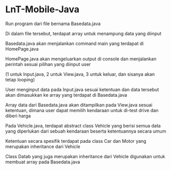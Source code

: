 # LnT-Mobile-Java

Run program dari file bernama Basedata.java

Di dalam file tersebut, terdapat array untuk menampung data yang diinput


Basedata.java akan menjalankan command main yang terdapat di HomePage.java

HomePage.java akan mengeluarkan output di console dan menjalankan perintah sesuai pilihan yang diinput user

(1 untuk Input.java, 2 untuk View.java, 3 untuk keluar, dan sisanya akan tetap looping)


User menginput data pada Input.java sesuai ketentuan dan data tersebut akan dimasukkan ke array yang terdapat di Basedata.java

Array data dari Basedata.java akan ditampilkan pada View.java sesuai ketentuan, dimana user dapat memilih kendaraan untuk di-test drive dan diberi harga


Pada Vehicle.java, terdapat abstract class Vehicle yang berisi semua data yang diperlukan dari sebuah kendaraan beserta ketentuannya secara umum

Ketentuan secara spesifik terdapat pada class Car dan Motor yang merupakan inheritance dari Vehicle

Class Datab yang juga merupakan inheritance dari Vehicle digunakan untuk membuat array pada Basedata.java
